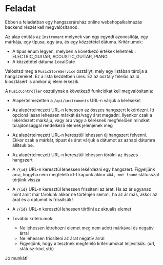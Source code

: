 # Feladat

Ebben a feladatban egy hangszeráruház online webshopalkalmazás backend részét kell megvalósítanod.

Az alap entitás az `Instrument` melynek van egy egyedi azonosítója, egy márkája, egy típusa, egy ára, és egy közzététel dátuma.
Kritériumok:
* A típus enum legyen, melyben a következő értékek lehetnek : ELECTRIC_GUITAR, ACOUSTIC_GUITAR, PIANO
* A közzététel dátuma LocalDate

Valósítsd meg a `MusicStoreService` osztályt, mely egy listában tárolja a hangszereket. Ez a lista kezdetben üres. Ez az osztály felelős az id kiosztásért is amikor új elem érkezik.

A `MusicController` osztálynak a következő funkciókat kell megvalósítania:

* Alapértelmezetten a `/api/instruments` URL-n várjuk a kéréseket
* Az alapértelmezett URL-n lehessen az összes hangszert lekérdezni. Itt opcionáliasan lehessen márkát és/vagy árat megadni. Ilyenkor csak a lekérdezett márkájú, vagy árú vagy a kérésnek megfelelően mindkét tulajdonsággal rendelkező elemek jelenjenek meg
* Az alapértelmezett URL-n keresztül lehessen új hangszert felvenni. Ekkor csak a márkát, típust és árat várjuk a dátumot az aznapi dátumra állítsuk be.
* Az alapértelmezett URL-n keresztül lehessen törölni az összes hangszert
* A `/{id}` URL-n keresztül lehessen lekérdezni egy hangszert. Figyeljünk arra, hogyha nem megfelelő id-t kapunk akkor `404, not found` státusszal térjünk vissza
* A `/{id}` URL-n keresztül lehessen frissíteni az árat. Ha az ár ugyanaz mint amit már tárolunk akkor ne történjen semmi, ha az ár más, akkor az árat és a dátumot is frissítsük!
* A `/{id}` URL-n keresztül lehessen törölni az aktuális elemet

* További kritériumok:
    * Ne lehessen létrehozni elemet meg nem adott márkával és negatív árral
    * Ne lehessen frissíteni az árat negatív árral
    * Figyeljünk, hogy a tesztnek megfelelő kritériumokat teljesítsük. (url, státusz-kód, stb)

Jó munkát!
